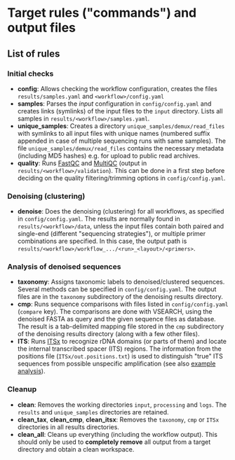 # Target rules ("commands") and output files

## List of rules

### Initial checks

- **config**: Allows checking the workflow configuration, creates the files `results/samples.yaml` and `<workflow>/config.yaml`
- **samples**: Parses the *input* configuration in `config/config.yaml` and creates links (symlinks) of the input files to the `input` directory. Lists all samples in `results/<workflow>/samples.yaml`.
- **unique_samples**: Creates a directory `unique_samples/demux/read_files` with symlinks to all input files with unique names (numbered suffix appended in case of multiple sequencing runs with same samples). The file `unique_samples/demux/read_files` contains the necessary metadata (including MD5 hashes) e.g. for upload to public read archives.
- **quality**: Runs [FastQC](https://www.bioinformatics.babraham.ac.uk/projects/fastqc) and [MultiQC](https://multiqc.info) (output in `results/<workflow>/validation`). This can be done in a first step before deciding on the quality filtering/trimming options in `config/config.yaml`.

### Denoising (clustering)

- **denoise**: Does the denoising (clustering) for all workflows, as specified in `config/config.yaml`. The results are normally found in `results/<workflow>/data`, unless the input files contain both paired and single-end (different "sequencing strategies"), or multiple primer combinations are specified. In this case, the output path is `results/<workflow>/workflow_.../<run>_<layout>/<primers>`.

### Analysis of denoised sequences

- **taxonomy**: Assigns taxonomic labels to denoised/clustered sequences. Several methods can be specified in `config/config.yaml`. The output files are in the `taxonomy` subdirectory of the denoising results directory.
- **cmp**: Runs sequence comparisons with files listed in `config/config.yaml` (`compare` key). The comparisons are done with VSEARCH, using the denoised FASTA as query and the given sequence files as database. The result is a tab-delimited mapping file stored in the `cmp` subdirectory of the denoising results directory (along with a few other files).
- **ITS**: Runs [ITSx](https://microbiology.se/software/itsx) to recognize rDNA domains (or parts of them) and locate the internal transcribed spacer (ITS) regions. The information from the positions file (`ITSx/out.positions.txt`) is used to distinguish "true" ITS sequences from possible unspecific amplification (see also [example analysis](test/R_example/example.md#read-data)).

### Cleanup

- **clean**: Removes the working directories `input`, `processing` and `logs`. The `results` and `unique_samples` directories are retained.
- **clean_tax**, **clean_cmp**, **clean_itsx**: Removes the `taxonomy`, `cmp` or `ITSx` directories in all results directories.
- **clean_all**: Cleans up everything (including the workflow output). This should only be used to **completely remove** all output from a target directory and obtain a clean workspace.
